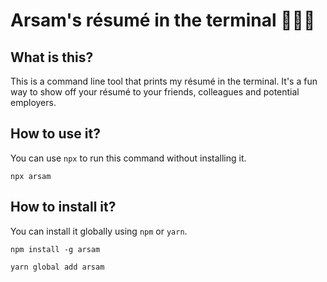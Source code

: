 # Arsam's résumé in the terminal 🤷🏻‍♂️

## What is this?

This is a command line tool that prints my résumé in the terminal. It's a fun way to show off your résumé to your friends, colleagues and potential employers.

## How to use it?

You can use `npx` to run this command without installing it.

```shell
npx arsam
```

## How to install it?

You can install it globally using `npm` or `yarn`.

```shell
npm install -g arsam
```

```shell
yarn global add arsam
```
